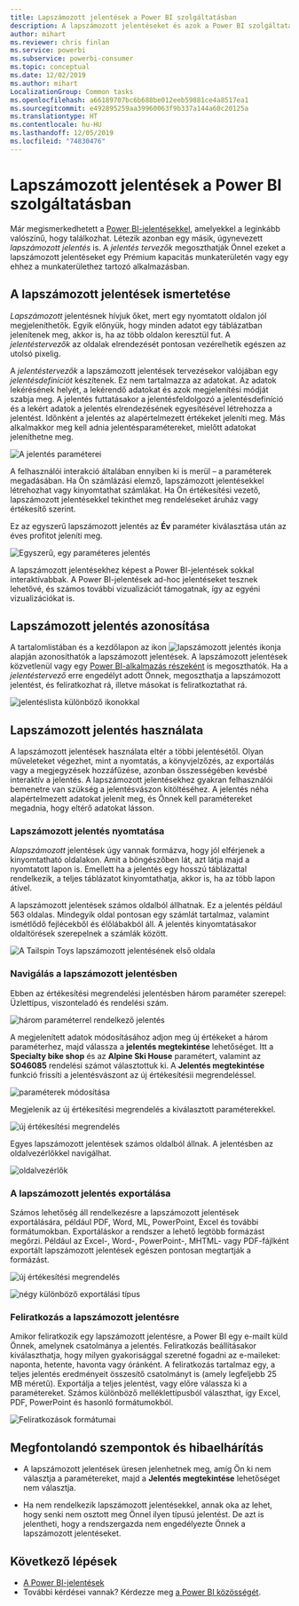 ```yaml
---
title: Lapszámozott jelentések a Power BI szolgáltatásban
description: A lapszámozott jelentéseket és azok a Power BI szolgáltatásban való megtekintését ismertető dokumentáció
author: mihart
ms.reviewer: chris finlan
ms.service: powerbi
ms.subservice: powerbi-consumer
ms.topic: conceptual
ms.date: 12/02/2019
ms.author: mihart
LocalizationGroup: Common tasks
ms.openlocfilehash: a66189707bc6b688be012eeb59881ce4a8517ea1
ms.sourcegitcommit: e492895259aa39960063f9b337a144a60c20125a
ms.translationtype: HT
ms.contentlocale: hu-HU
ms.lasthandoff: 12/05/2019
ms.locfileid: "74830476"
---
```

# <a name="paginated-reports-in-the-power-bi-service"></a>Lapszámozott jelentések a Power BI szolgáltatásban
Már megismerkedhetett a [Power BI-jelentésekkel](end-user-reports.md), amelyekkel a leginkább valószínű, hogy találkozhat. Létezik azonban egy másik, úgynevezett *lapszámozott jelentés* is. A *jelentés tervezők* megoszthatják Önnel ezeket a lapszámozott jelentéseket egy Prémium kapacitás munkaterületén vagy egy ehhez a munkaterülethez tartozó alkalmazásban. 

## <a name="what-is-a-paginated-report"></a>A lapszámozott jelentések ismertetése

*Lapszámozott* jelentésnek hívjuk őket, mert egy nyomtatott oldalon jól megjeleníthetők. Egyik előnyük, hogy minden adatot egy táblázatban jelenítenek meg, akkor is, ha az több oldalon keresztül fut. A *jelentéstervezők* az oldalak elrendezését pontosan vezérelhetik egészen az utolsó pixelig.

A *jelentéstervezők* a lapszámozott jelentések tervezésekor valójában egy *jelentésdefiníciót* készítenek. Ez nem tartalmazza az adatokat. Az adatok lekérésének helyét, a lekérendő adatokat és azok megjelenítési módját szabja meg. A jelentés futtatásakor a jelentésfeldolgozó a jelentésdefiníció és a lekért adatok a jelentés elrendezésének egyesítésével létrehozza a jelentést. Időnként a jelentés az alapértelmezett értékeket jeleníti meg. Más alkalmakkor meg kell adnia jelentésparamétereket, mielőtt adatokat jeleníthetne meg. 

   ![A jelentés paraméterei](./media/end-user-paginated-report/power-bi-report-parameters.png)

A felhasználói interakció általában ennyiben ki is merül – a paraméterek megadásában. Ha Ön számlázási elemző, lapszámozott jelentésekkel létrehozhat vagy kinyomtathat számlákat. Ha Ön értékesítési vezető, lapszámozott jelentésekkel tekinthet meg rendeléseket áruház vagy értékesítő szerint. 

Ez az egyszerű lapszámozott jelentés az **Év** paraméter kiválasztása után az éves profitot jeleníti meg. 

![Egyszerű, egy paraméteres jelentés](./media/end-user-paginated-report/power-bi-report-simple.png)

A lapszámozott jelentésekhez képest a Power BI-jelentések sokkal interaktívabbak. A Power BI-jelentések ad-hoc jelentéseket tesznek lehetővé, és számos további vizualizációt támogatnak, így az egyéni vizualizációkat is.

## <a name="identify-a-paginated-report"></a>Lapszámozott jelentés azonosítása

A tartalomlistában és a kezdőlapon az ikon ![lapszámozott jelentés ikonja](media/end-user-paginated-report/power-bi-report-icon.png) alapján azonosíthatók a lapszámozott jelentések.  A lapszámozott jelentések közvetlenül vagy egy [Power BI-alkalmazás részeként](end-user-apps.md) is megoszthatók. Ha a *jelentéstervező* erre engedélyt adott Önnek, megoszthatja a lapszámozott jelentést, és feliratkozhat rá, illetve másokat is feliratkoztathat rá.

![jelentéslista különböző ikonokkal](./media/end-user-paginated-report/power-bi-report-list.png)

## <a name="interact-with-a-paginated-report"></a>Lapszámozott jelentés használata

A lapszámozott jelentések használata eltér a többi jelentésétől. Olyan műveleteket végezhet, mint a nyomtatás, a könyvjelzőzés, az exportálás vagy a megjegyzések hozzáfűzése, azonban összességében kevésbé interaktív a jelentés. A lapszámozott jelentésekhez gyakran felhasználói bemenetre van szükség a jelentésvászon kitöltéséhez.  A jelentés néha alapértelmezett adatokat jelenít meg, és Önnek kell paramétereket megadnia, hogy eltérő adatokat lásson.

### <a name="print-a-paginated-report"></a>Lapszámozott jelentés nyomtatása

A*lapszámozott* jelentések úgy vannak formázva, hogy jól elférjenek a kinyomtatható oldalakon. Amit a böngészőben lát, azt látja majd a nyomtatott lapon is. Emellett ha a jelentés egy hosszú táblázattal rendelkezik, a teljes táblázatot kinyomtathatja, akkor is, ha az több lapon átível. 

A lapszámozott jelentések számos oldalból állhatnak. Ez a jelentés például 563 oldalas. Mindegyik oldal pontosan egy számlát tartalmaz, valamint ismétlődő fejlécekből és élőlábakból áll. A jelentés kinyomtatásakor oldaltörések szerepelnek a számlák között.

   ![A Tailspin Toys lapszámozott jelentésének első oldala](./media/end-user-paginated-report/power-bi-paginated-500.png)


### <a name="navigate-the-paginated-report"></a>Navigálás a lapszámozott jelentésben

Ebben az értékesítési megrendelési jelentésben három paraméter szerepel: Üzlettípus, viszonteladó és rendelési szám. 

![három paraméterrel rendelkező jelentés](./media/end-user-paginated-report/power-bi-parameter.png)

A megjelenített adatok módosításához adjon meg új értékeket a három paraméterhez, majd válassza a **jelentés megtekintése** lehetőséget. Itt a **Specialty bike shop** és az **Alpine Ski House** paramétert, valamint az **SO46085** rendelési számot választottuk ki. A **Jelentés megtekintése** funkció frissíti a jelentésvászont az új értékesítésii megrendeléssel.

![paraméterek módosítása](./media/end-user-paginated-report/power-bi-order.png)

Megjelenik az új értékesítési megrendelés a kiválasztott paraméterekkel. 

![új értékesítési megrendelés](./media/end-user-paginated-report/power-bi-new-order.png)

Egyes lapszámozott jelentések számos oldalból állnak.  A jelentésben az oldalvezérlőkkel navigálhat. 

![oldalvezérlők](./media/end-user-paginated-report/power-bi-page.png)

### <a name="export-the-paginated-report"></a>A lapszámozott jelentés exportálása
Számos lehetőség áll rendelkezésre a lapszámozott jelentések exportálására, például PDF, Word, ML, PowerPoint, Excel és további formátumokban. Exportáláskor a rendszer a lehető legtöbb formázást megőrzi. Például az Excel-, Word-, PowerPoint-, MHTML- vagy PDF-fájlként exportált lapszámozott jelentések egészen pontosan megtartják a formázást. 

![új értékesítési megrendelés](./media/end-user-paginated-report/power-bi-exporting.png)

![négy különböző exportálási típus](./media/end-user-paginated-report/power-bi-four.png)

### <a name="subscribe-to-the-paginated-report"></a>Feliratkozás a lapszámozott jelentésre
Amikor feliratkozik egy lapszámozott jelentésre, a Power BI egy e-mailt küld Önnek, amelynek csatolmánya a jelentés. Feliratkozás beállításakor kiválaszthatja, hogy milyen gyakorisággal szeretné fogadni az e-maileket: naponta, hetente, havonta vagy óránként. A feliratkozás tartalmaz egy, a teljes jelentés eredményeit összesítő csatolmányt is (amely legfeljebb 25 MB méretű). Exportálja a teljes jelentést, vagy előre válassza ki a paramétereket. Számos különböző melléklettípusból választhat, így Excel, PDF, PowerPoint és hasonló formátumokból.  

![Feliratkozások formátumai](./media/end-user-paginated-report/power-bi-export-list.png)

## <a name="considerations-and-troubleshooting"></a>Megfontolandó szempontok és hibaelhárítás

- A lapszámozott jelentések üresen jelenhetnek meg, amíg Ön ki nem választja a paramétereket, majd a **Jelentés megtekintése** lehetőséget nem választja.

- Ha nem rendelkezik lapszámozott jelentésekkel, annak oka az lehet, hogy senki nem osztott meg Önnel ilyen típusú jelentést. De azt is jelentheti, hogy a rendszergazda nem engedélyezte Önnek a lapszámozott jelentéseket. 

 

## <a name="next-steps"></a>Következő lépések
- [A Power BI-jelentések](end-user-reports.md)
- További kérdései vannak? Kérdezze meg [a Power BI közösségét](https://community.powerbi.com/).

